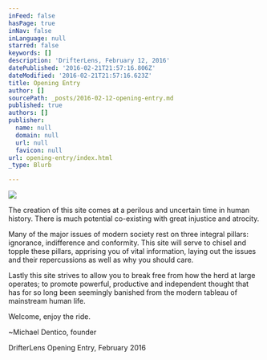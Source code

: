 ```yaml
---
inFeed: false
hasPage: true
inNav: false
inLanguage: null
starred: false
keywords: []
description: 'DrifterLens, February 12, 2016'
datePublished: '2016-02-21T21:57:16.806Z'
dateModified: '2016-02-21T21:57:16.623Z'
title: Opening Entry
author: []
sourcePath: _posts/2016-02-12-opening-entry.md
published: true
authors: []
publisher:
  name: null
  domain: null
  url: null
  favicon: null
url: opening-entry/index.html
_type: Blurb

---
```

![](https://the-grid-user-content.s3-us-west-2.amazonaws.com/bd41f9d1-f78e-46da-a8dc-a940962b9da4.png)

The creation of this site comes at a perilous and uncertain time in human history. There is much potential co-existing with great injustice and atrocity.

Many of the major issues of modern society rest on three integral pillars: ignorance, indifference and conformity. This site will serve to chisel and topple these pillars, apprising you of vital information, laying out the issues and their repercussions as well as why you should care.

Lastly this site strives to allow you to break free from how the herd at large operates; to promote powerful, productive and independent thought that has for so long been seemingly banished from the modern tableau of mainstream human life.

Welcome, enjoy the ride.

~Michael Dentico, founder

DrifterLens Opening Entry, February 2016